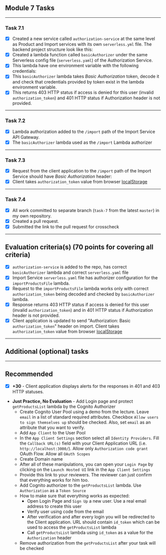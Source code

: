 ## Module 7 Tasks

---

### Task 7.1

- [x] Created a new service called `authorization-service` at the same level as Product and Import services with its
  own `serverless.yml` file. The backend project structure look like this:
- [x] Created a lambda function called `basicAuthorizer` under the same Serverless config file (`serverless.yaml`)
  of the Authorization Service.
- [x] This lambda have one environment variable with the following credentials:
- [x] This `basicAuthorizer` lambda takes _Basic Authorization_ token, decode it and check that credentials
  provided by token exist in the lambda environment variable.
- [x] This returns 403 HTTP status if access is denied for this user (invalid `authorization_token`) and 401
  HTTP status if Authorization header is not provided.

---

### Task 7.2

- [x] Lambda authorization added to the `/import` path of the Import Service API Gateway.
- [x] The `basicAuthorizer` lambda used as the `/import` Lambda authorizer

---

### Task 7.3

- [x] Request from the client application to the `/import` path of the Import Service should have _Basic Authorization_
  header:
- [x] Client takes `authorization_token` value from
  browser [localStorage](https://developer.mozilla.org/ru/docs/Web/API/Window/localStorage)

---

### Task 7.4

- [x] All work committed to separate branch (`task-7` from the latest `master`) in my own repository.
- [x] Created a pull request.
- [x] Submitted the link to the pull request for crosscheck

---

## Evaluation criteria(s) (70 points for covering all criteria)

- [x] `authorization-service` is added to the repo, has correct `basicAuthorizer` lambda and correct `serverless.yaml`
  file
- [x] Import Service `serverless.yaml` file has authorizer configuration for the `importProductsFile` lambda.
- [x] Request to the `importProductsFile` lambda works only with correct `authorization_token` being decoded and checked
  by `basicAuthorizer` lambda.
- [x] Response returns 403 HTTP status if access is denied for this user (invalid `authorization_token`)
  and in 401 HTTP status if Authorization header is not provided.
- [x] Client application is updated to send "Authorization: Basic `authorization_token`" header on import. Client takes
  `authorization_token` value from
  browser [localStorage](https://developer.mozilla.org/ru/docs/Web/API/Window/localStorage)

---

## Additional (optional) tasks

---

## Recommended

- [x] **+30** - Client application displays alerts for the responses in 401 and 403 HTTP statuses.
- **Just Practice, No Evaluation** - Add Login page and protect `getProductsList` lambda by the Cognito Authorizer
  - Create Cognito User Pool using a demo from the lecture. Leave `email` in a list of standard required attributes.
    Checkbox `Allow users to sign themselves up` should be checked. Also, set `email` as an attribute that you want to
    verify.
  - Add `App Client` to the User Pool
  - In the `App Client Settings` section select all `Identity Providers`. Fill the `Callback URL(s)` field with your
    Client Application URL (i.e. `http://localhost:3000/`). Allow only `Authorization code grant` OAuth Flow. Allow
    all `OAuth Scopes`
  - Create Domain name
  - After all of these manipulations, you can open your `Login Page` by clicking on the `Launch Hosted UI` link in
    the `App Client Settings`
  - Provide this link to your reviewers. The reviewer can just confirm that everything works for him too.
  - Add Cognito authorizer to the `getProductsList` lambda. Use `Authorization` as a `Token Source`
  - How to make sure that everything works as expected:
    - Open Login Page and `Sign Up` a new user. Use a real email address to create this user
    - Verify user using code from the email
    - After verification and after every login you will be redirected to the Client application. URL should
      contain `id_token` which can be used to access the `getProductsList` lambda
    - Call `getProductsList` lambda using `id_token` as a value for the `Authorization` header
  - Remove authorization from the `getProductsList` after your task will be checked
